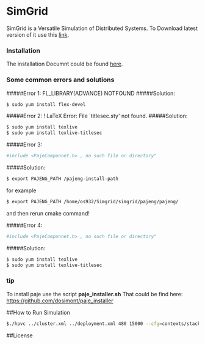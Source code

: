 # SimGrid

SimGrid is a Versatile Simulation of Distributed Systems.
To Download latest version of it use this [link][Download-simgrid].

### Installation
The installation Documnt could be found [here][Install-simgrid].
### Some common errors and solutions
#####Error 1:
FL_LIBRARY(ADVANCE) NOTFOUND
#####Solution:
```sh
$ sudo yum install flex-devel
```
#####Error 2:
! LaTeX Error: File `titlesec.sty' not found.
#####Solution:
```sh
$ sudo yum install texlive
$ sudo yum install texlive-titlesec
```
#####Error 3:
```sh
#include <PajeComponnet.h> , no such file or directory"
```
#####Solution:
```sh
$ export PAJENG_PATH /pajeng-install-path
```
for example
```sh
$ export PAJENG_PATH /home/os932/Simgrid/simgrid/pajeng/pajeng/
```
and then rerun cmake command!

#####Error 4:
```sh
#include <PajeComponnet.h> , no such file or directory"
```
#####Solution:
```sh
$ sudo yum install texlive
$ sudo yum install texlive-titlesec
```

### tip
To install paje use the script  **paje_installer.sh**
That could be find here: https://github.com/dosimont/paje_installer

##How to Run Simulation
```sh
$./hpvc ../cluster.xml ../deployment.xml 480 15000 --cfg=contexts/stack_size:65536
```

##License


[Download-simgrid]:http://simgrid.gforge.inria.fr/download.html
[Install-simgrid]:http://simgrid.gforge.inria.fr/simgrid/latest/doc/install.html
